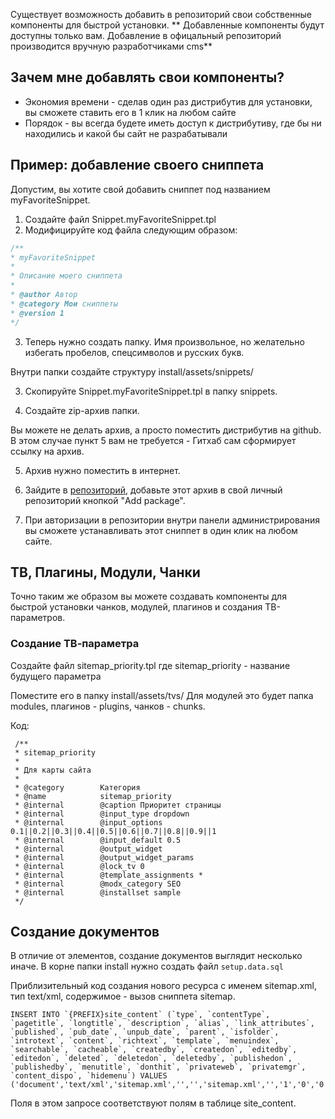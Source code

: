 Существует возможность добавить в репозиторий свои собственные компоненты для быстрой установки.
** Добавленные компоненты будут доступны только вам. Добавление в офицальный репозиторий производится вручную разработчиками cms**

## Зачем мне добавлять свои компоненты? ##
- Экономия времени - сделав один раз дистрибутив для установки, вы сможете ставить его в 1 клик на любом сайте
- Порядок - вы всегда будете иметь доступ к дистрибутиву, где бы ни находились и какой бы сайт не разрабатывали
 
## Пример: добавление своего сниппета ##

Допустим, вы хотите свой добавить сниппет под названием myFavoriteSnippet. 

1. Создайте файл Snippet.myFavoriteSnippet.tpl 
2. Модифицируйте код файла следующим образом:
```php
/** 
* myFavoriteSnippet 
* 
* Описание моего сниппета
* 
* @author Автор
* @category Мои сниппеты
* @version 1
*/ 
```
3. Теперь нужно создать папку. Имя произвольное, но желательно избегать пробелов, спецсимволов и русских букв.

Внутри папки создайте структуру install/assets/snippets/ 

3. Скопируйте Snippet.myFavoriteSnippet.tpl в папку snippets.

4. Создайте zip-архив папки. 

Вы можете не делать архив, а просто поместить дистрибутив на github. В этом случае пункт 5 вам не требуется - Гитхаб сам сформирует ссылку на архив.

5. Архив нужно поместить в интернет.

6. Зайдите в [репозиторий](http://extras.evolution-cms.com/my-repo/add-package.html), добавьте этот архив в свой личный репозиторий кнопкой "Add package".

7. При авторизации в репозитории внутри панели администрирования вы сможете устанавливать этот сниппет в один клик на любом сайте. 

## TВ, Плагины, Модули, Чанки ##
Точно таким же образом вы можете создавать компоненты для быстрой установки чанков, модулей, плагинов и создания ТВ-параметров. 

### Создание ТВ-параметра ###
Создайте файл sitemap_priority.tpl где sitemap_priority - название будущего параметра

Поместите его в папку install/assets/tvs/
Для модулей это будет папка modules, плагинов - plugins, чанков - chunks.

Код:
```
 /**
 * sitemap_priority
 *
 * Для карты сайта
 *
 * @category        Категория
 * @name            sitemap_priority
 * @internal        @caption Приоритет страницы 
 * @internal        @input_type dropdown
 * @internal        @input_options 0.1||0.2||0.3||0.4||0.5||0.6||0.7||0.8||0.9||1
 * @internal        @input_default 0.5
 * @internal        @output_widget 
 * @internal        @output_widget_params 
 * @internal        @lock_tv 0
 * @internal        @template_assignments *
 * @internal        @modx_category SEO
 * @internal        @installset sample
 */
```

## Создание документов ##

В отличие от элементов, создание документов выглядит несколько иначе.
В корне папки install нужно создать файл
```setup.data.sql```

Приблизительный код создания нового ресурса с именем sitemap.xml, тип text/xml, содержимое - вызов сниппета sitemap.

```
INSERT INTO `{PREFIX}site_content` (`type`, `contentType`, `pagetitle`, `longtitle`, `description`, `alias`, `link_attributes`, `published`, `pub_date`, `unpub_date`, `parent`, `isfolder`, `introtext`, `content`, `richtext`, `template`, `menuindex`, `searchable`, `cacheable`, `createdby`, `createdon`, `editedby`, `editedon`, `deleted`, `deletedon`, `deletedby`, `publishedon`, `publishedby`, `menutitle`, `donthit`, `privateweb`, `privatemgr`, `content_dispo`, `hidemenu`) VALUES
('document','text/xml','sitemap.xml','','','sitemap.xml','','1','0','0','0','0','','[[sitemap]]','0','0','7','1','1','1','1376384158','1','1377167369','0','0','0','1376384158','1','','0','0','0','0','1');
```

Поля в этом запросе соответствуют полям в таблице site_content.
